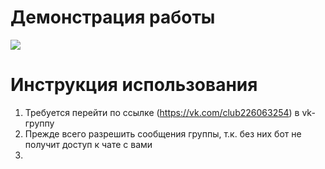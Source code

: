 <h1>
  Демонстрация работы
</h1>
<img src=https://github.com/JustNaimoR/JustAI_BotAPI-VK/assets/68927773/89f684c1-b23d-4eb2-a75b-29e57b1149c1)/>

<h1>
  Инструкция использования
</h1>

1. Требуется перейти по ссылке (https://vk.com/club226063254) в vk-группу
2. Прежде всего разрешить сообщения группы, т.к. без них бот не получит доступ к чате с вами
3. 
